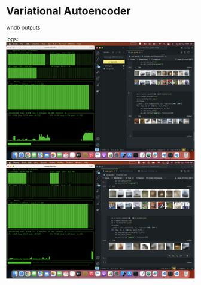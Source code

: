 # Variational Autoencoder
[wndb outputs](https://wandb.ai/carlfeynman/vae/reports/VAE-Fashion-MNIST-Runs--Vmlldzo1NDgyNDAy)

logs:
![Alt text](image.png)
![Alt text](image-1.png)